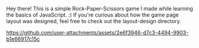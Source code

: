 Hey there! This is a simple Rock-Paper-Scissors game I made while learning the basics of JavaScript. :)
If you're curious about how the game page layout was designed, feel free to check out the layout-design directory.

https://github.com/user-attachments/assets/2e6f3946-d7c3-4494-9903-b1e66917c15c  
